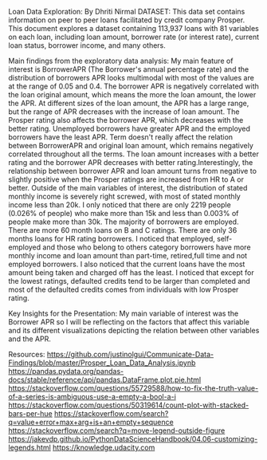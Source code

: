 Loan Data Exploration:
By Dhriti Nirmal
DATASET:
This data set contains information on peer to peer loans facilitated by credit company
Prosper. This document explores a dataset containing 113,937 loans with 81 variables
on each loan, including loan amount, borrower rate (or interest rate), current loan status,
borrower income, and many others.

Main findings from the exploratory data analysis:
My main feature of interest is BorrowerAPR (The Borrower's annual percentage rate)
and the distribution of borrowers APR looks multimodal with most of the values are at
the range of 0.05 and 0.4. The borrower APR is negatively correlated with the loan
original amount, which means the more the loan amount, the lower the APR. At different
sizes of the loan amount, the APR has a large range, but the range of APR decreases
with the increase of loan amount. The Prosper rating also affects the borrower APR,
which decreases with the better rating. Unemployed borrowers have greater APR and
the employed borrowers have the least APR. Term doesn't really affect the relation
between BorrowerAPR and original loan amount, which remains negatively correlated
throughout all the terms. The loan amount increases with a better rating and the
borrower APR decreases with better rating.Interestingly, the relationship between
borrower APR and loan amount turns from negative to slightly positive when the Prosper
ratings are increased from HR to A or better.
Outside of the main variables of interest, the distribution of stated monthly income is
severely right screwed, with most of stated monthly income less than 20k. I only noticed
that there are only 2219 people (0.026% of people) who make more than 15k and less
than 0.003% of people make more than 30k. The majority of borrowers are employed.
There are more 60 month loans on B and C ratings. There are only 36 months loans for
HR rating borrowers. I noticed that employed, self-employed and those who belong to
others category borrowers have more monthly income and loan amount than part-time,
retired,full time and not employed borrowers. I also noticed that the current loans have
the most amount being taken and charged off has the least. I noticed that except for the
lowest ratings, defaulted credits tend to be larger than completed and most of the
defaulted credits comes from individuals with low Prosper rating. 

Key Insights for the Presentation:
My main variable of interest was the Borrower APR so I will be reflecting on the factors
that affect this variable and its different visualizations depicting the relation between
other variables and the APR.

Resources:
https://github.com/justinolgui/Communicate-Data-Findings/blob/master/Prosper_Loan_Data_Analysis.ipynb
https://pandas.pydata.org/pandas-docs/stable/reference/api/pandas.DataFrame.plot.pie.html
https://stackoverflow.com/questions/55729588/how-to-fix-the-truth-value-of-a-series-is-ambiguous-use-a-empty-a-bool-a-i
https://stackoverflow.com/questions/50319614/count-plot-with-stacked-bars-per-hue
https://stackoverflow.com/search?q=value+error+max+arg+is+an+empty+sequence
https://stackoverflow.com/search?q=move-legend-outside-figure
https://jakevdp.github.io/PythonDataScienceHandbook/04.06-customizing-legends.html
https://knowledge.udacity.com 
